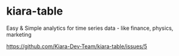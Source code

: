# kiara-table
Easy &amp; Simple analytics for time series data - like finance, physics, marketing

https://github.com/Kiara-Dev-Team/kiara-table/issues/5
